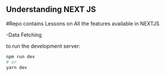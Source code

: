 ## Understanding NEXT JS

#Repo contains Lessons on All the features available in NEXTJS

-Data Fetching

to run the development server:

```bash
npm run dev
# or
yarn dev
```
